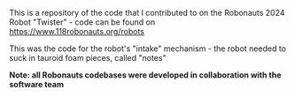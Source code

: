 This is a repository of the code that I contributed to on the Robonauts 2024 Robot "Twister" - code can be found on https://www.118robonauts.org/robots

This was the code for the robot's "intake" mechanism - the robot needed to suck in tauroid foam pieces, called "notes"


**Note: all Robonauts codebases were developed in collaboration with the software team**

